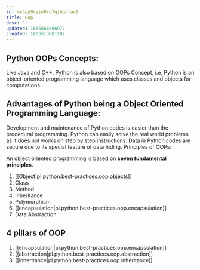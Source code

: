```yaml
---
id: oy3pp9ryjm8ro7gjbqnlav9
title: Oop
desc: ''
updated: 1665868866977
created: 1665513081192
---
```

## Python OOPs Concepts:

Like Java and C++, Python is also based on OOPs Concept, i.e, Python is an object-oriented programming language which uses classes and objects for computations.

## Advantages of Python being a Object Oriented Programming Language:

Development and maintenance of Python codes is easier than the procedural programming.
Python can easily solve the real world problems as it does not works on step by step instructions.
Data in Python codes are secure due to its special feature of data hiding.
Principles of OOPs:

An object oriented programming is based on **seven fundamental principles**.

1. [[Object|pl.python.best-practices.oop.objects]]
2. Class
3. Method
4. Inheritance
5. Polymorphism
6. [[encapsulation|pl.python.best-practices.oop.encapsulation]]
7. Data Abstraction

## 4 pillars of OOP
1. [[encapsulation|pl.python.best-practices.oop.encapsulation]]
2. [[abstraction|pl.python.best-practices.oop.abstraction]]
3. [[inheritance|pl.python.best-practices.oop.inheritance]]

